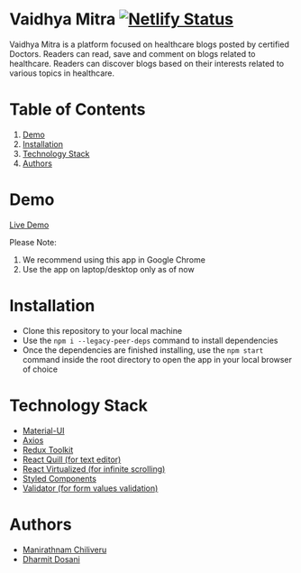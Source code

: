 # Vaidhya Mitra [![Netlify Status](https://api.netlify.com/api/v1/badges/42b22848-db74-422c-b514-3acda3b11fd8/deploy-status)](https://app.netlify.com/sites/vaidhyamitra/deploys)

Vaidhya Mitra is a platform focused on healthcare blogs posted by certified Doctors. Readers can read, save and comment on blogs related to healthcare. Readers can discover blogs based on their interests related to various topics in healthcare.

# Table of Contents

1. [Demo](#demo)
2. [Installation](#installation)
3. [Technology Stack](#technology-stack)
4. [Authors](#authors)

# Demo

[Live Demo](https://vaidhyamitra.netlify.app/)

Please Note:

1. We recommend using this app in Google Chrome
2. Use the app on laptop/desktop only as of now

# Installation

- Clone this repository to your local machine
- Use the `npm i --legacy-peer-deps` command to install dependencies
- Once the dependencies are finished installing, use the `npm start` command inside the root directory to open the app in your local browser of choice

# Technology Stack

- [Material-UI](https://mui.com)
- [Axios](https://axios-http.com/docs/intro)
- [Redux Toolkit](https://redux-toolkit.js.org/)
- [React Quill (for text editor)](https://www.npmjs.com/package/react-quilljs)
- [React Virtualized (for infinite scrolling)](https://github.com/bvaughn/react-virtualized)
- [Styled Components](https://styled-components.com/)
- [Validator (for form values validation)](https://www.npmjs.com/package/validator)

# Authors

- [Manirathnam Chiliveru](https://github.com/Mchiliveru)
- [Dharmit Dosani](https://github.com/dharmitdosani)
